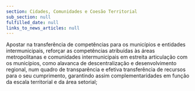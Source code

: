 ```yaml
---
section: Cidades, Comunidades e Coesão Territorial
sub_section: null
fulfilled_date: null
links_to_news_articles: null
---
```


Apostar na transferência de competências para os municípios e entidades intermunicipais, reforçar as competências atribuídas às áreas metropolitanas e comunidades intermunicipais em estreita articulação com os municípios, como alavanca de descentralização e desenvolvimento regional, num quadro de transparência e efetiva transferência de recursos para o seu cumprimento, garantindo assim complementaridades em função da escala territorial e da área setorial;